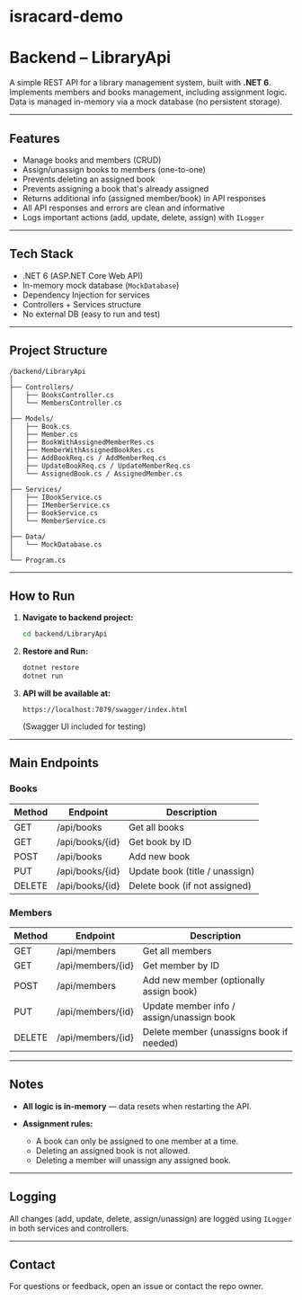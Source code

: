 # isracard-demo

# Backend – LibraryApi

A simple REST API for a library management system, built with **.NET 6**.
Implements members and books management, including assignment logic.
Data is managed in-memory via a mock database (no persistent storage).

---

## Features

- Manage books and members (CRUD)
- Assign/unassign books to members (one-to-one)
- Prevents deleting an assigned book
- Prevents assigning a book that's already assigned
- Returns additional info (assigned member/book) in API responses
- All API responses and errors are clean and informative
- Logs important actions (add, update, delete, assign) with `ILogger`

---

## Tech Stack

- .NET 6 (ASP.NET Core Web API)
- In-memory mock database (`MockDatabase`)
- Dependency Injection for services
- Controllers + Services structure
- No external DB (easy to run and test)

---

## Project Structure

```
/backend/LibraryApi
│
├── Controllers/
│   ├── BooksController.cs
│   └── MembersController.cs
│
├── Models/
│   ├── Book.cs
│   ├── Member.cs
│   ├── BookWithAssignedMemberRes.cs
│   ├── MemberWithAssignedBookRes.cs
│   ├── AddBookReq.cs / AddMemberReq.cs
│   ├── UpdateBookReq.cs / UpdateMemberReq.cs
│   └── AssignedBook.cs / AssignedMember.cs
│
├── Services/
│   ├── IBookService.cs
│   ├── IMemberService.cs
│   ├── BookService.cs
│   └── MemberService.cs
│
├── Data/
│   └── MockDatabase.cs
│
└── Program.cs
```

---

## How to Run

1. **Navigate to backend project:**

   ```bash
   cd backend/LibraryApi
   ```

2. **Restore and Run:**

   ```bash
   dotnet restore
   dotnet run
   ```

3. **API will be available at:**

   ```
   https://localhost:7079/swagger/index.html
   ```

   (Swagger UI included for testing)

---

## Main Endpoints

### Books

| Method | Endpoint        | Description                    |
| ------ | --------------- | ------------------------------ |
| GET    | /api/books      | Get all books                  |
| GET    | /api/books/{id} | Get book by ID                 |
| POST   | /api/books      | Add new book                   |
| PUT    | /api/books/{id} | Update book (title / unassign) |
| DELETE | /api/books/{id} | Delete book (if not assigned)  |

### Members

| Method | Endpoint          | Description                               |
| ------ | ----------------- | ----------------------------------------- |
| GET    | /api/members      | Get all members                           |
| GET    | /api/members/{id} | Get member by ID                          |
| POST   | /api/members      | Add new member (optionally assign book)   |
| PUT    | /api/members/{id} | Update member info / assign/unassign book |
| DELETE | /api/members/{id} | Delete member (unassigns book if needed)  |

---

## Notes

- **All logic is in-memory** — data resets when restarting the API.
- **Assignment rules:**

  - A book can only be assigned to one member at a time.
  - Deleting an assigned book is not allowed.
  - Deleting a member will unassign any assigned book.

---

## Logging

All changes (add, update, delete, assign/unassign) are logged using `ILogger` in both services and controllers.

---

## Contact

For questions or feedback, open an issue or contact the repo owner.
